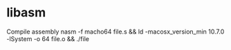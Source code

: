 # libasm

Compile assembly 
nasm -f macho64 file.s && ld -macosx_version_min 10.7.0 -lSystem -o 64 file.o && ./file
